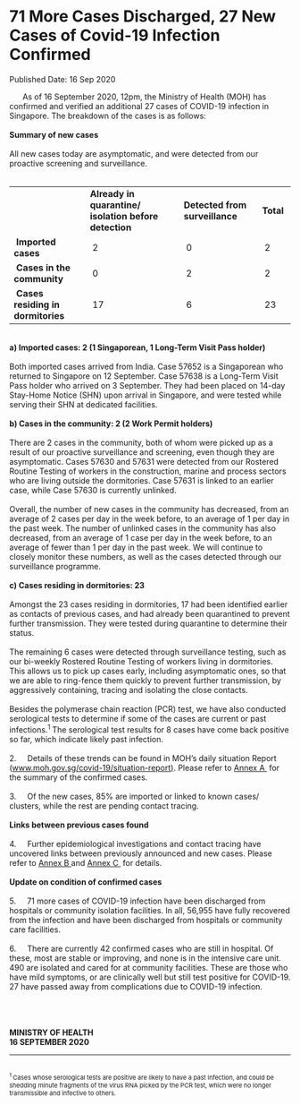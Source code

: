 <html>
    <meta http-equiv="Content-Type" content="text/html; charset=utf-8"/>
    <meta charset="utf-8"/>
    <title>71 More Cases Discharged, 27 New Cases of Covid-19 Infection Confirmed</title>
    <body><h1>71 More Cases Discharged, 27 New Cases of Covid-19 Infection Confirmed</h1>
    <p>Published Date: 16 Sep 2020</p> &nbsp; &nbsp; &nbsp; As of 16 September 2020, 12pm, the Ministry of Health (MOH) has confirmed and verified an additional 27 cases of COVID-19 infection in Singapore. The breakdown of the cases is as follows:<br><br><strong>Summary of new cases</strong><br><br>All new cases today are asymptomatic, and were detected from our proactive screening and surveillance.&nbsp;<br><div><br></div><table style="border-color: rgb(0, 0, 0);" class=""><tbody><tr><td class="">&nbsp;</td><td><strong>Already in quarantine/ isolation before detection</strong>&nbsp;</td><td><strong>Detected from surveillance</strong>&nbsp;</td><td><strong>Total</strong>&nbsp;</td></tr><tr><td>&nbsp;<strong>Imported cases</strong></td><td>&nbsp;2</td><td>&nbsp;0</td><td>&nbsp;2</td></tr><tr><td>&nbsp;<strong>Cases in the community</strong></td><td>&nbsp;0</td><td>&nbsp;2</td><td>&nbsp;2</td></tr><tr><td>&nbsp;<strong>Cases residing in dormitories</strong></td><td>&nbsp;17</td><td>&nbsp;6</td><td>&nbsp;23</td></tr></tbody></table><br><strong>a) Imported cases: 2 (1 Singaporean, 1 Long-Term Visit Pass holder)</strong><br><br>Both imported cases arrived from India. Case 57652 is a Singaporean who returned to Singapore on 12 September. Case 57638 is a Long-Term Visit Pass holder who arrived on 3 September. They had been placed on 14-day Stay-Home Notice (SHN) upon arrival in Singapore, and were tested while serving their SHN at dedicated facilities.&nbsp;<br><br><strong>b) Cases in the community: 2 (2 Work Permit holders)<br></strong><br>There are 2 cases in the community, both of whom were picked up as a result of our proactive surveillance and screening, even though they are asymptomatic. Cases 57630 and 57631 were detected from our Rostered Routine Testing of workers in the construction, marine and process sectors who are living outside the dormitories. Case 57631 is linked to an earlier case, while Case 57630 is currently unlinked.&nbsp;<br><br>Overall, the number of new cases in the community has decreased, from an average of 2 cases per day in the week before, to an average of 1 per day in the past week. The number of unlinked cases in the community has also decreased, from an average of 1 case per day in the week before, to an average of fewer than 1 per day in the past week. We will continue to closely monitor these numbers, as well as the cases detected through our surveillance programme.<br><br><strong>c) Cases residing in dormitories: 23</strong><br><br>Amongst the 23 cases residing in dormitories, 17 had been identified earlier as contacts of previous cases, and had already been quarantined to prevent further transmission. They were tested during quarantine to determine their status.&nbsp;&nbsp;<br><br>The remaining 6 cases were detected through surveillance testing, such as our bi-weekly Rostered Routine Testing of workers living in dormitories. This allows us to pick up cases early, including asymptomatic ones, so that we are able to ring-fence them quickly to prevent further transmission, by aggressively containing, tracing and isolating the close contacts.&nbsp;<br><br>Besides the polymerase chain reaction (PCR) test, we have also conducted serological tests to determine if some of the cases are current or past infections.<sup>1 </sup>The serological test results for 8 cases have come back positive so far, which indicate likely past infection.<br><br>2.&nbsp; &nbsp; &nbsp;Details of these trends can be found in MOH’s daily situation Report (<a href="https://www.moh.gov.sg/covid-19/situation-report" title="" class="" target="">www.moh.gov.sg/covid-19/situation-report)</a>. Please refer to <a href="/docs/librariesprovider5/default-document-library/annex-a812a88c499f54243a973721070a753e9.pdf?sfvrsn=7dac17e_0" title="Annex A ">Annex A </a>&nbsp;for the summary of the confirmed cases.&nbsp;<br><br>3.&nbsp; &nbsp; &nbsp;Of the new cases, 85% are imported or linked to known cases/ clusters, while the rest are pending contact tracing.&nbsp;<br><br><strong>Links between previous cases found</strong><br><br>4.&nbsp; &nbsp; &nbsp;Further epidemiological investigations and contact tracing have uncovered links between previously announced and new cases. Please refer to <a href="/docs/librariesprovider5/default-document-library/annex-b07fadbdaf8ef4231b3df56f9f6240f32.pdf?sfvrsn=fc3bb0f9_0" title="Annex B ">Annex B </a>and <a href="/docs/librariesprovider5/default-document-library/annex-ce91fc2786ac343cb822f8fa398f1bb57.pdf?sfvrsn=61bbe14b_0" title="Annex C ">Annex C </a>&nbsp;for details.&nbsp;<br><br><strong>Update on condition of confirmed cases</strong><br><br>5.&nbsp; &nbsp; &nbsp;71 more cases of COVID-19 infection have been discharged from hospitals or community isolation facilities. In all, 56,955 have fully recovered from the infection and have been discharged from hospitals or community care facilities.&nbsp;<br><br>6.&nbsp; &nbsp; &nbsp;There are currently 42 confirmed cases who are still in hospital. Of these, most are stable or improving, and none is in the intensive care unit. 490 are isolated and cared for at community facilities. These are those who have mild symptoms, or are clinically well but still test positive for COVID-19. 27 have passed away from complications due to COVID-19 infection.&nbsp;<br><div><p dir="ltr"><br><br><br><strong>MINISTRY OF HEALTH<br>16 SEPTEMBER 2020</strong><br></p></div><hr><br><div><span style="font-size: 11px;"><sup>1 </sup>Cases whose serological tests are positive are likely to have a past infection, and could be shedding minute fragments of the virus RNA picked by the PCR test, which were no longer transmissible and infective to others.</span></div><br></body>
</html>